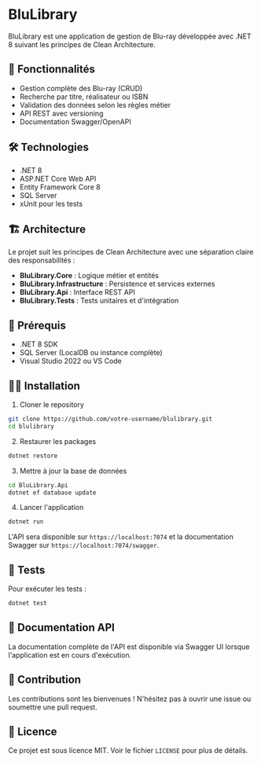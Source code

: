 # BluLibrary

BluLibrary est une application de gestion de Blu-ray développée avec .NET 8 suivant les principes de Clean Architecture.

## 🚀 Fonctionnalités

- Gestion complète des Blu-ray (CRUD)
- Recherche par titre, réalisateur ou ISBN
- Validation des données selon les règles métier
- API REST avec versioning
- Documentation Swagger/OpenAPI

## 🛠 Technologies

- .NET 8
- ASP.NET Core Web API
- Entity Framework Core 8
- SQL Server
- xUnit pour les tests

## 🏗 Architecture

Le projet suit les principes de Clean Architecture avec une séparation claire des responsabilités :

- **BluLibrary.Core** : Logique métier et entités
- **BluLibrary.Infrastructure** : Persistence et services externes
- **BluLibrary.Api** : Interface REST API
- **BluLibrary.Tests** : Tests unitaires et d'intégration

## 🚦 Prérequis

- .NET 8 SDK
- SQL Server (LocalDB ou instance complète)
- Visual Studio 2022 ou VS Code

## 🏃‍♂️ Installation

1. Cloner le repository

```bash
git clone https://github.com/votre-username/blulibrary.git
cd blulibrary
```

2. Restaurer les packages

```bash
dotnet restore
```

3. Mettre à jour la base de données

```bash
cd BluLibrary.Api
dotnet ef database update
```

4. Lancer l'application

```bash
dotnet run
```

L'API sera disponible sur `https://localhost:7074` et la documentation Swagger sur `https://localhost:7074/swagger`.

## 🧪 Tests

Pour exécuter les tests :

```bash
dotnet test
```

## 📝 Documentation API

La documentation complète de l'API est disponible via Swagger UI lorsque l'application est en cours d'exécution.

## 🤝 Contribution

Les contributions sont les bienvenues ! N'hésitez pas à ouvrir une issue ou soumettre une pull request.

## 📄 Licence

Ce projet est sous licence MIT. Voir le fichier `LICENSE` pour plus de détails.
